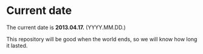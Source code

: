 # Current date

The current date is **2013.04.17.** (YYYY.MM.DD.)

This repository will be good when the world ends, so we will know how long it lasted.